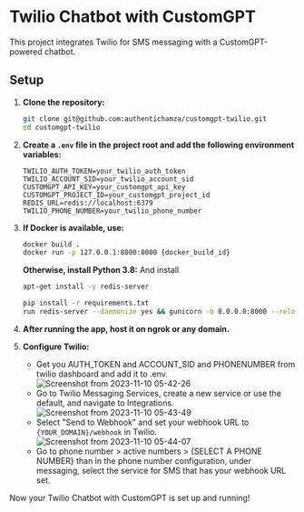 # Twilio Chatbot with CustomGPT

This project integrates Twilio for SMS messaging with a CustomGPT-powered chatbot.

## Setup

1. **Clone the repository:**

   ```bash
   git clone git@github.com:authentichamza/customgpt-twilio.git
   cd customgpt-twilio
   ```

2. **Create a `.env` file in the project root and add the following environment variables:**

   ```dotenv
   TWILIO_AUTH_TOKEN=your_twilio_auth_token
   TWILIO_ACCOUNT_SID=your_twilio_account_sid
   CUSTOMGPT_API_KEY=your_customgpt_api_key
   CUSTOMGPT_PROJECT_ID=your_customgpt_project_id
   REDIS_URL=redis://localhost:6379
   TWILIO_PHONE_NUMBER=your_twilio_phone_number
   ```

3. **If Docker is available, use:**

   ```bash
   docker build .
   docker run -p 127.0.0.1:8000:8000 {docker_build_id}
   ```

   **Otherwise, install Python 3.8:**
   And install
   ```bash
   apt-get install -y redis-server
   ```
   ```bash
   pip install -r requirements.txt
   run redis-server --daemonize yes && gunicorn -b 0.0.0.0:8000 --reload app:app & celery -A tasks worker -P threads --loglevel=debug
   ```

4. **After running the app, host it on ngrok or any domain.**

5. **Configure Twilio:**
   - Get you AUTH_TOKEN and ACCOUNT_SID and PHONENUMBER from twilio dashboard and add it to .env.
   ![Screenshot from 2023-11-10 05-42-26](https://github.com/authentichamza/customgpt-twilio/assets/43203240/f7d65213-d8b9-478f-aa32-398656eb3b54)
   - Go to Twilio Messaging Services, create a new service or use the default, and navigate to Integrations.
   ![Screenshot from 2023-11-10 05-43-49](https://github.com/authentichamza/customgpt-twilio/assets/43203240/fe6586cf-c4a7-458d-844b-9494a06d643a)
   - Select "Send to Webhook" and set your webhook URL to `{YOUR_DOMAIN}/webhook` in Twilio.
   ![Screenshot from 2023-11-10 05-44-07](https://github.com/authentichamza/customgpt-twilio/assets/43203240/8a43174d-6b5c-4d24-8fbe-d8e0fcd509ae) 
   - Go to phone number > active numbers > {SELECT A PHONE NUMBER} than in the phone number configuration, under messaging, select the service for SMS that has your webhook URL set.

Now your Twilio Chatbot with CustomGPT is set up and running!

